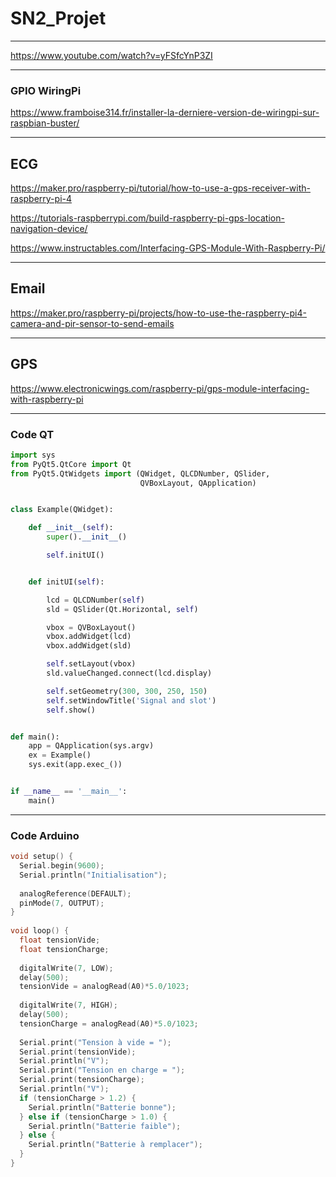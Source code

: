 # SN2_Projet

---
https://www.youtube.com/watch?v=yFSfcYnP3ZI

---

### GPIO WiringPi

https://www.framboise314.fr/installer-la-derniere-version-de-wiringpi-sur-raspbian-buster/

---

## ECG

https://maker.pro/raspberry-pi/tutorial/how-to-use-a-gps-receiver-with-raspberry-pi-4

https://tutorials-raspberrypi.com/build-raspberry-pi-gps-location-navigation-device/

https://www.instructables.com/Interfacing-GPS-Module-With-Raspberry-Pi/

---

## Email

https://maker.pro/raspberry-pi/projects/how-to-use-the-raspberry-pi4-camera-and-pir-sensor-to-send-emails

---

## GPS

https://www.electronicwings.com/raspberry-pi/gps-module-interfacing-with-raspberry-pi

---

### Code QT

```python
import sys
from PyQt5.QtCore import Qt
from PyQt5.QtWidgets import (QWidget, QLCDNumber, QSlider,
                             QVBoxLayout, QApplication)


class Example(QWidget):

    def __init__(self):
        super().__init__()

        self.initUI()


    def initUI(self):

        lcd = QLCDNumber(self)
        sld = QSlider(Qt.Horizontal, self)

        vbox = QVBoxLayout()
        vbox.addWidget(lcd)
        vbox.addWidget(sld)

        self.setLayout(vbox)
        sld.valueChanged.connect(lcd.display)

        self.setGeometry(300, 300, 250, 150)
        self.setWindowTitle('Signal and slot')
        self.show()


def main():
    app = QApplication(sys.argv)
    ex = Example()
    sys.exit(app.exec_())


if __name__ == '__main__':
    main()
```

---


### Code Arduino

```cpp
void setup() {
  Serial.begin(9600);
  Serial.println("Initialisation");
  
  analogReference(DEFAULT);
  pinMode(7, OUTPUT);
}
 
void loop() {
  float tensionVide;
  float tensionCharge;
 
  digitalWrite(7, LOW);
  delay(500);
  tensionVide = analogRead(A0)*5.0/1023;
 
  digitalWrite(7, HIGH);
  delay(500);
  tensionCharge = analogRead(A0)*5.0/1023;
 
  Serial.print("Tension à vide = ");
  Serial.print(tensionVide);
  Serial.println("V");
  Serial.print("Tension en charge = ");
  Serial.print(tensionCharge);
  Serial.println("V");
  if (tensionCharge > 1.2) {
    Serial.println("Batterie bonne");
  } else if (tensionCharge > 1.0) {
    Serial.println("Batterie faible");
  } else {
    Serial.println("Batterie à remplacer");
  }
}
```
